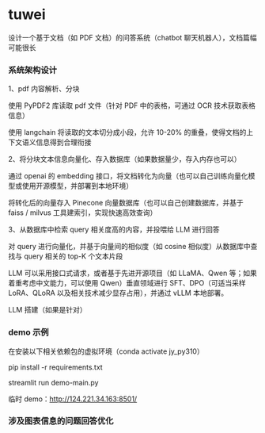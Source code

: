 # tuwei

设计一个基于文档（如 PDF 文档）的问答系统（chatbot 聊天机器人），文档篇幅可能很长

### 系统架构设计
1、pdf 内容解析、分块

使用 PyPDF2 库读取 pdf 文件（针对 PDF 中的表格，可通过 OCR 技术获取表格信息）

使用 langchain 将读取的文本切分成小段，允许 10-20% 的重叠，使得文档的上下文语义信息得到合理衔接


2、将分块文本信息向量化、存入数据库（如果数据量少，存入内存也可以）

通过 openai 的 embedding 接口，将文档转化为向量（也可以自己训练向量化模型或使用开源模型，并部署到本地环境）

将转化后的向量存入 Pinecone 向量数据库（也可以自己创建数据库，并基于 faiss / milvus 工具建索引，实现快速高效查询）


3、从数据库中检索 query 相关度高的内容，并投喂给 LLM 进行回答

对 query 进行向量化，并基于向量间的相似度（如 cosine 相似度）从数据库中查找与 query 相关的 top-K 个文本片段

LLM 可以采用接口式请求，或者基于先进开源项目（如 LLaMA、Qwen 等；如果着重考虑中文能力，可以使用 Qwen）垂直领域进行 SFT、DPO（可适当采样 LoRA、QLoRA 以及相关技术减少显存占用），并通过 vLLM 本地部署。




LLM 搭建（如果是针对）



### demo 示例

在安装以下相关依赖包的虚拟环境（conda activate jy_py310）

pip install -r requirements.txt

streamlit run demo-main.py

临时 demo：http://124.221.34.163:8501/




### 涉及图表信息的问题回答优化

